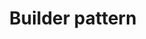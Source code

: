 ---
layout: post
title: "Builder pattern"
description: "There is no one who loves pain itself, who seeks after it and wants to have it, simply because it is pain..."
comments: true
keywords: "Builder pattern, Design pattern, Java"
---
